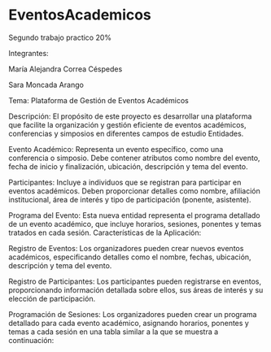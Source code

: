 # EventosAcademicos
Segundo trabajo practico 20%

Integrantes:

María Alejandra Correa Céspedes

Sara Moncada Arango


Tema: Plataforma de Gestión de Eventos Académicos 

Descripción: 
El propósito de este proyecto es desarrollar una plataforma que facilite la organización y gestión 
eficiente de eventos académicos, conferencias y simposios en diferentes campos de estudio 
Entidades. 

 Evento Académico: Representa un evento específico, como una conferencia o simposio. Debe 
contener atributos como nombre del evento, fecha de inicio y finalización, ubicación, 
descripción y tema del evento. 

 Participantes: Incluye a individuos que se registran para participar en eventos académicos. 
Deben proporcionar detalles como nombre, afiliación institucional, área de interés y tipo de 
participación (ponente, asistente). 

 Programa del Evento: Esta nueva entidad representa el programa detallado de un evento 
académico, que incluye horarios, sesiones, ponentes y temas tratados en cada sesión. 
Características de la Aplicación:

 Registro de Eventos: Los organizadores pueden crear nuevos eventos académicos, 
especificando detalles como el nombre, fechas, ubicación, descripción y tema del evento. 

 Registro de Participantes: Los participantes pueden registrarse en eventos, proporcionando 
información detallada sobre ellos, sus áreas de interés y su elección de participación. 

 Programación de Sesiones: Los organizadores pueden crear un programa detallado para cada 
evento académico, asignando horarios, ponentes y temas a cada sesión en una tabla similar a la 
que se muestra a continuación:
